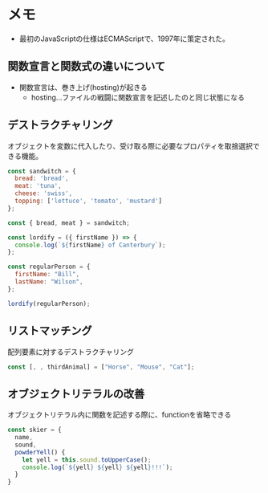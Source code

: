 # メモ

- 最初のJavaScriptの仕様はECMAScriptで、1997年に策定された。

## 関数宣言と関数式の違いについて

- 関数宣言は、巻き上げ(hosting)が起きる
    - hosting...ファイルの戦闘に関数宣言を記述したのと同じ状態になる

## デストラクチャリング

オブジェクトを変数に代入したり、受け取る際に必要なプロパティを取捨選択できる機能。

```js
const sandwitch = {
  bread: 'bread',
  meat: 'tuna',
  cheese: 'swiss',
  topping: ['lettuce', 'tomato', 'mustard']
};

const { bread, meat } = sandwitch;

const lordify = ({ firstName }) => {
  console.log(`${firstName} of Canterbury`);
};

const regularPerson = {
  firstName: "Bill",
  lastName: "Wilson",
};

lordify(regularPerson);
```

## リストマッチング

配列要素に対するデストラクチャリング

```js
const [, , thirdAnimal] = ["Horse", "Mouse", "Cat"];
```

## オブジェクトリテラルの改善

オブジェクトリテラル内に関数を記述する際に、functionを省略できる

```js
const skier = {
  name,
  sound,
  powderYell() {
    let yell = this.sound.toUpperCase();
    console.log(`${yell} ${yell} ${yell}!!!`);
  }
}
```